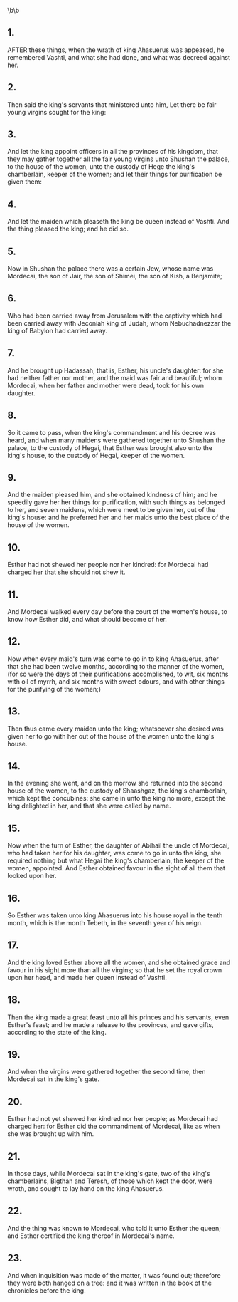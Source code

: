 \b\b
## 1.
AFTER these things, when the wrath of king Ahasuerus was appeased, he remembered Vashti, and what she had done, and what was decreed against her.
## 2.
Then said the king's servants that ministered unto him, Let there be fair young virgins sought for the king:
## 3.
And let the king appoint officers in all the provinces of his kingdom, that they may gather together all the fair young virgins unto Shushan the palace, to the house of the women, unto the custody of Hege the king's chamberlain, keeper of the women; and let their things for purification be given them:
## 4.
And let the maiden which pleaseth the king be queen instead of Vashti.  And the thing pleased the king; and he did so.
## 5.
Now in Shushan the palace there was a certain Jew, whose name was Mordecai, the son of Jair, the son of Shimei, the son of Kish, a Benjamite;
## 6.
Who had been carried away from Jerusalem with the captivity which had been carried away with Jeconiah king of Judah, whom Nebuchadnezzar the king of Babylon had carried away.
## 7.
And he brought up Hadassah, that is, Esther, his uncle's daughter: for she had neither father nor mother, and the maid was fair and beautiful; whom Mordecai, when her father and mother were dead, took for his own daughter.
## 8.
So it came to pass, when the king's commandment and his decree was heard, and when many maidens were gathered together unto Shushan the palace, to the custody of Hegai, that Esther was brought also unto the king's house, to the custody of Hegai, keeper of the women.
## 9.
And the maiden pleased him, and she obtained kindness of him; and he speedily gave her her things for purification, with such things as belonged to her, and seven maidens, which were meet to be given her, out of the king's house: and he preferred her and her maids unto the best place of the house of the women.
## 10.
Esther had not shewed her people nor her kindred: for Mordecai had charged her that she should not shew it.
## 11.
And Mordecai walked every day before the court of the women's house, to know how Esther did, and what should become of her.
## 12.
Now when every maid's turn was come to go in to king Ahasuerus, after that she had been twelve months, according to the manner of the women, (for so were the days of their purifications accomplished, to wit, six months with oil of myrrh, and six months with sweet odours, and with other things for the purifying of the women;)
## 13.
Then thus came every maiden unto the king; whatsoever she desired was given her to go with her out of the house of the women unto the king's house.
## 14.
In the evening she went, and on the morrow she returned into the second house of the women, to the custody of Shaashgaz, the king's chamberlain, which kept the concubines: she came in unto the king no more, except the king delighted in her, and that she were called by name.
## 15.
Now when the turn of Esther, the daughter of Abihail the uncle of Mordecai, who had taken her for his daughter, was come to go in unto the king, she required nothing but what Hegai the king's chamberlain, the keeper of the women, appointed.  And Esther obtained favour in the sight of all them that looked upon her.
## 16.
So Esther was taken unto king Ahasuerus into his house royal in the tenth month, which is the month Tebeth, in the seventh year of his reign.
## 17.
And the king loved Esther above all the women, and she obtained grace and favour in his sight more than all the virgins; so that he set the royal crown upon her head, and made her queen instead of Vashti.
## 18.
Then the king made a great feast unto all his princes and his servants, even Esther's feast; and he made a release to the provinces, and gave gifts, according to the state of the king.
## 19.
And when the virgins were gathered together the second time, then Mordecai sat in the king's gate.
## 20.
Esther had not yet shewed her kindred nor her people; as Mordecai had charged her: for Esther did the commandment of Mordecai, like as when she was brought up with him.
## 21.
In those days, while Mordecai sat in the king's gate, two of the king's chamberlains, Bigthan and Teresh, of those which kept the door, were wroth, and sought to lay hand on the king Ahasuerus.
## 22.
And the thing was known to Mordecai, who told it unto Esther the queen; and Esther certified the king thereof in Mordecai's name.
## 23.
And when inquisition was made of the matter, it was found out; therefore they were both hanged on a tree: and it was written in the book of the chronicles before the king.
